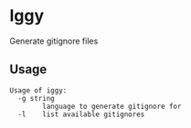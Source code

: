 # Iggy

Generate gitignore files


## Usage

```
Usage of iggy:
  -g string
        language to generate gitignore for
  -l    list available gitignores
```
